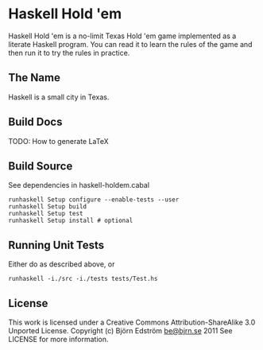 Haskell Hold 'em
================

Haskell Hold 'em is a no-limit Texas Hold 'em game implemented as a
literate Haskell program. You can read it to learn the rules of the
game and then run it to try the rules in practice.

The Name
--------

Haskell is a small city in Texas.

Build Docs
----------

TODO: How to generate LaTeX

Build Source
------------

See dependencies in haskell-holdem.cabal

    runhaskell Setup configure --enable-tests --user
    runhaskell Setup build
    runhaskell Setup test
    runhaskell Setup install # optional

Running Unit Tests
------------------

Either do as described above, or

`runhaskell -i./src -i./tests tests/Test.hs`

License
-------

This work is licensed under a Creative Commons Attribution-ShareAlike
3.0 Unported License.
Copyright (c) Björn Edström <be@bjrn.se> 2011
See LICENSE for more information.
